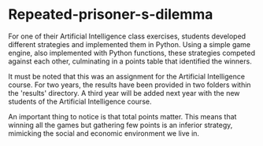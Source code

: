 # Repeated-prisoner-s-dilemma
For one of their Artificial Intelligence class exercises, students developed different strategies and implemented them in Python. Using a simple game engine, also implemented with Python functions, these strategies competed against each other, culminating in a points table that identified the winners.

It must be noted that this was an assignment for the Artificial Intelligence course. For two years, the results have been provided in two folders within the 'results' directory. A third year will be added next year with the new students of the Artificial Intelligence course.

An important thing to notice is that total points matter. This means that winning all the games but gathering few points is an inferior strategy, mimicking the social and economic environment we live in.
